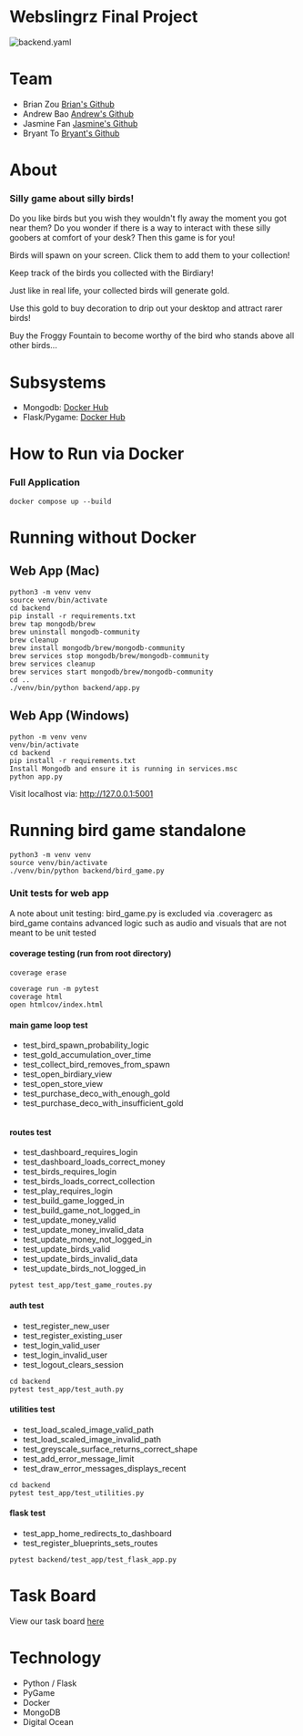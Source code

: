 # Webslingrz Final Project
![backend.yaml](https://github.com/software-students-spring2025/5-final-webslingrz/actions/workflows/backend.yml/badge.svg?event=pull_request)

# Team
* Brian Zou [Brian's Github](https://github.com/brianzou03)
* Andrew Bao [Andrew's Github](https://github.com/andrew-bao)
* Jasmine Fan [Jasmine's Github](https://github.com/jasmine7310)
* Bryant To [Bryant's Github](https://github.com/bryantto08)

# About
### Silly game about silly birds!
Do you like birds but you wish they wouldn't fly away the moment you got near them? Do you wonder if there is a way to interact with these silly goobers at comfort of your desk? Then this game is for you!  
  
Birds will spawn on your screen. Click them to add them to your collection!  
  
Keep track of the birds you collected with the Birdiary!  
  
Just like in real life, your collected birds will generate gold.  
  
Use this gold to buy decoration to drip out your desktop and attract rarer birds!  
  
Buy the Froggy Fountain to become worthy of the bird who stands above all other birds...  

# Subsystems
* Mongodb: [Docker Hub](https://hub.docker.com/_/mongo)
* Flask/Pygame: [Docker Hub](https://hub.docker.com/r/bt2181/webslingerz)

# How to Run via Docker
### Full Application
```
docker compose up --build
```


# Running without Docker
## Web App (Mac)
```
python3 -m venv venv
source venv/bin/activate 
cd backend
pip install -r requirements.txt
brew tap mongodb/brew
brew uninstall mongodb-community
brew cleanup
brew install mongodb/brew/mongodb-community
brew services stop mongodb/brew/mongodb-community
brew services cleanup
brew services start mongodb/brew/mongodb-community
cd ..
./venv/bin/python backend/app.py
```

## Web App (Windows)
```
python -m venv venv
venv/bin/activate 
cd backend
pip install -r requirements.txt
Install Mongodb and ensure it is running in services.msc
python app.py
```

Visit localhost via: http://127.0.0.1:5001

# Running bird game standalone
```
python3 -m venv venv
source venv/bin/activate 
./venv/bin/python backend/bird_game.py
```

### Unit tests for web app
A note about unit testing: bird_game.py is excluded via .coveragerc as bird_game contains advanced logic such as audio and visuals that are not meant to be unit tested
#### coverage testing (run from root directory)
```
coverage erase

coverage run -m pytest
coverage html
open htmlcov/index.html

```


#### main game loop test
* test_bird_spawn_probability_logic
* test_gold_accumulation_over_time
* test_collect_bird_removes_from_spawn
* test_open_birdiary_view
* test_open_store_view
* test_purchase_deco_with_enough_gold
* test_purchase_deco_with_insufficient_gold
```

```

#### routes test
* test_dashboard_requires_login
* test_dashboard_loads_correct_money
* test_birds_requires_login
* test_birds_loads_correct_collection
* test_play_requires_login
* test_build_game_logged_in
* test_build_game_not_logged_in
* test_update_money_valid
* test_update_money_invalid_data
* test_update_money_not_logged_in
* test_update_birds_valid
* test_update_birds_invalid_data
* test_update_birds_not_logged_in
```
pytest test_app/test_game_routes.py
```

#### auth test
* test_register_new_user
* test_register_existing_user
* test_login_valid_user
* test_login_invalid_user
* test_logout_clears_session
```
cd backend
pytest test_app/test_auth.py
```

#### utilities test
* test_load_scaled_image_valid_path
* test_load_scaled_image_invalid_path
* test_greyscale_surface_returns_correct_shape
* test_add_error_message_limit
* test_draw_error_messages_displays_recent
```
cd backend
pytest test_app/test_utilities.py
```

#### flask test
* test_app_home_redirects_to_dashboard
* test_register_blueprints_sets_routes
```
pytest backend/test_app/test_flask_app.py
```

# Task Board
View our task board [here](https://github.com/orgs/software-students-spring2025/projects/234/views/2)

# Technology
* Python / Flask
* PyGame
* Docker
* MongoDB
* Digital Ocean


